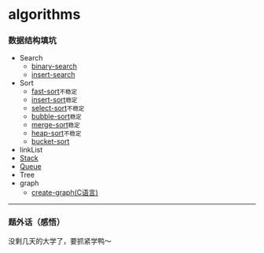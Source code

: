 # algorithms
### 数据结构填坑
* Search
  * [binary-search](https://github.com/hapi666/Data-structure/blob/master/search/binary-search/BinarySearch.go)
  * [insert-search](https://github.com/hapi666/Data-structure/blob/master/search/insert-search/main.go)
* Sort
  * [fast-sort](https://github.com/hapi666/Data-structure/blob/master/sort/fast-sort/fastSort.go)`不稳定`
  * [insert-sort](https://github.com/hapi666/Data-structure/blob/master/sort/insert-sort/main.go)`稳定`
  * [select-sort](https://github.com/hapi666/Data-structure/blob/master/sort/select-sort/main.go)`不稳定`
  * [bubble-sort](https://github.com/hapi666/Data-structure/blob/master/sort/bubble-sort/main.go)`稳定`
  * [merge-sort](https://github.com/hapi666/Data-structure/blob/master/sort/merge-sort/main.go)`稳定`
  * [heap-sort](https://github.com/hapi666/Data-structure/blob/master/sort/heap-sort/main.go)`不稳定`
  * [bucket-sort](https://github.com/hapi666/Data-structure/blob/master/sort/bucket-sort/main.go)
* linkList
* [Stack](https://github.com/hapi666/algorithms/blob/master/stack/main.go)
* [Queue](https://github.com/hapi666/algorithms/blob/master/queue/main.go)
* Tree
* graph
  * [create-graph(C语言)](https://github.com/hapi666/Data-structure/blob/master/graph/graph.c)
---
### 题外话（感悟）
  没剩几天的大学了，要抓紧学鸭～